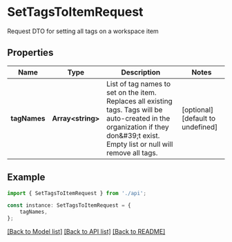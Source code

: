 # SetTagsToItemRequest

Request DTO for setting all tags on a workspace item

## Properties

Name | Type | Description | Notes
------------ | ------------- | ------------- | -------------
**tagNames** | **Array&lt;string&gt;** | List of tag names to set on the item. Replaces all existing tags.  Tags will be auto-created in the organization if they don\&#39;t exist.  Empty list or null will remove all tags. | [optional] [default to undefined]

## Example

```typescript
import { SetTagsToItemRequest } from './api';

const instance: SetTagsToItemRequest = {
    tagNames,
};
```

[[Back to Model list]](../README.md#documentation-for-models) [[Back to API list]](../README.md#documentation-for-api-endpoints) [[Back to README]](../README.md)
